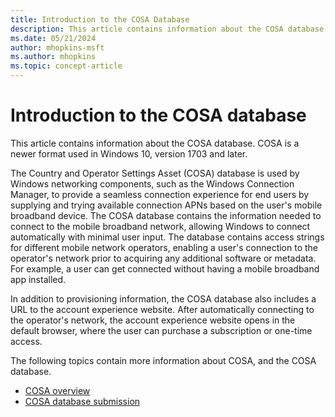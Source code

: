 ```yaml
---
title: Introduction to the COSA Database
description: This article contains information about the COSA database. COSA is a newer format used in Windows 10, version 1703 and later.
ms.date: 05/21/2024
author: mhopkins-msft
ms.author: mhopkins
ms.topic: concept-article
---
```


# Introduction to the COSA database

This article contains information about the COSA database. COSA is a newer format used in Windows 10, version 1703 and later.

The Country and Operator Settings Asset (COSA) database is used by Windows networking components, such as the Windows Connection Manager, to provide a seamless connection experience for end users by supplying and trying available connection APNs based on the user's mobile broadband device. The COSA database contains the information needed to connect to the mobile broadband network, allowing Windows to connect automatically with minimal user input. The database contains access strings for different mobile network operators, enabling a user's connection to the operator's network prior to acquiring any additional software or metadata. For example, a user can get connected without having a mobile broadband app installed.

In addition to provisioning information, the COSA database also includes a URL to the account experience website. After automatically connecting to the operator's network, the account experience website opens in the default browser, where the user can purchase a subscription or one-time access.

The following topics contain more information about COSA, and the COSA database.

- [COSA overview](cosa-overview.md)
- [COSA database submission](planning-your-desktop-cosa-database-submission.md)
